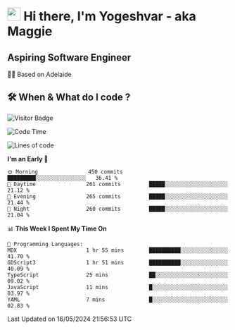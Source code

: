 <h1><img src="https://emojis.slackmojis.com/emojis/images/1531849430/4246/blob-sunglasses.gif?1531849430" width="30"/> Hi there, I'm Yogeshvar - aka Maggie</h1>

## Aspiring Software Engineer
🏂🏻  Based on Adelaide 

## 🛠 When & What do I code ?  

![Visitor Badge](https://visitor-badge.feriirawann.repl.co?username=yogeshvar&repo=yogeshvar&label=Visitors&style=plastic&color=%23457BFF&contentType=svg)

<!--START_SECTION:waka-->
![Code Time](http://img.shields.io/badge/Code%20Time-2%2C896%20hrs%2058%20mins-blue)

![Lines of code](https://img.shields.io/badge/From%20Hello%20World%20I%27ve%20Written-4.2%20million%20lines%20of%20code-blue)

**I'm an Early 🐤** 

```text
🌞 Morning                450 commits         █████████░░░░░░░░░░░░░░░░   36.41 % 
🌆 Daytime                261 commits         █████░░░░░░░░░░░░░░░░░░░░   21.12 % 
🌃 Evening                265 commits         █████░░░░░░░░░░░░░░░░░░░░   21.44 % 
🌙 Night                  260 commits         █████░░░░░░░░░░░░░░░░░░░░   21.04 % 
```


📊 **This Week I Spent My Time On** 

```text
💬 Programming Languages: 
MDX                      1 hr 55 mins        ██████████░░░░░░░░░░░░░░░   41.70 % 
GDScript3                1 hr 51 mins        ██████████░░░░░░░░░░░░░░░   40.09 % 
TypeScript               25 mins             ██░░░░░░░░░░░░░░░░░░░░░░░   09.02 % 
JavaScript               11 mins             █░░░░░░░░░░░░░░░░░░░░░░░░   03.97 % 
YAML                     7 mins              █░░░░░░░░░░░░░░░░░░░░░░░░   02.83 % 
```


 Last Updated on 16/05/2024 21:56:53 UTC
<!--END_SECTION:waka-->
